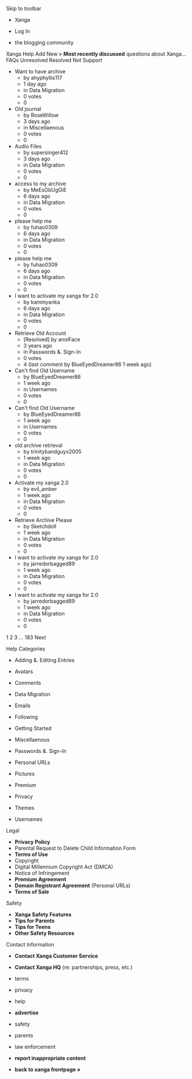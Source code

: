 Skip to toolbar

*   Xanga

*   Log In

*   the blogging community

Xanga Help Add New » **Most recently discussed** questions about Xanga… FAQs Unresolved Resolved Not Support

*   Want to have archive
    *   by ahyphyllis117
    *   1 day ago
    *   in Data Migration
    *   0 votes
    *   0
*   Old journal
    *   by RoseWillow
    *   3 days ago
    *   in Miscellaenous
    *   0 votes
    *   0
*   Audio Files
    *   by supersinger412
    *   3 days ago
    *   in Data Migration
    *   0 votes
    *   0
*   access to my archive
    *   by MeEsObUgGiE
    *   6 days ago
    *   in Data Migration
    *   0 votes
    *   0
*   please help me
    *   by fuhao0309
    *   6 days ago
    *   in Data Migration
    *   0 votes
    *   0
*   please help me
    *   by fuhao0309
    *   6 days ago
    *   in Data Migration
    *   0 votes
    *   0
*   I want to activate my xanga for 2.0
    *   by kammyanka
    *   6 days ago
    *   in Data Migration
    *   0 votes
    *   0
*   Retrieve Old Account
    *   \[Resolved\] by anoiFace
    *   3 years ago
    *   in Passwords &. Sign-In
    *   0 votes
    *   4 (last comment by BlueEyedDreamer86 1 week ago)
*   Can't find Old Username
    *   by BlueEyedDreamer86
    *   1 week ago
    *   in Usernames
    *   0 votes
    *   0
*   Can't find Old Username
    *   by BlueEyedDreamer86
    *   1 week ago
    *   in Usernames
    *   0 votes
    *   0
*   old archive retrieval
    *   by trinitybandguyx2005
    *   1 week ago
    *   in Data Migration
    *   0 votes
    *   0
*   Activate my xanga 2.0
    *   by evil\_amber
    *   1 week ago
    *   in Data Migration
    *   0 votes
    *   0
*   Retrieve Archive Please
    *   by Sketchdoll
    *   1 week ago
    *   in Data Migration
    *   0 votes
    *   0
*   I want to activate my xanga for 2.0
    *   by jarredorbagged89
    *   1 week ago
    *   in Data Migration
    *   0 votes
    *   0
*   I want to activate my xanga for 2.0
    *   by jarredorbagged89
    *   1 week ago
    *   in Data Migration
    *   0 votes
    *   0

1 2 3 ... 183 Next

Help Categories

*   Adding &. Editing Entries
*   Avatars
*   Comments
*   Data Migration
*   Emails
*   Following
*   Getting Started
*   Miscellaenous

*   Passwords &. Sign-In
*   Personal URLs
*   Pictures
*   Premium
*   Privacy
*   Themes
*   Usernames

Legal

*   **Privacy Policy**
*   Parental Request to Delete Child Information Form
*   **Terms of Use**
*   Copyright
*   Digital Millennium Copyright Act (DMCA)
*   Notice of Infringement
*   **Premium Agreement**
*   **Domain Registrant Agreement** (Personal URLs)
*   **Terms of Sale**

Safety

*   **Xanga Safety Features**
*   **Tips for Parents**
*   **Tips for Teens**
*   **Other Safety Resources**

Contact Information

*   **Contact Xanga Customer Service**
*   **Contact Xanga HQ** (re: partnerships, press, etc.)

*   terms
*   privacy
*   help
*   **advertise**

*   safety
*   parents
*   law enforcement
*   **report inappropriate content**

*   **back to xanga frontpage »**